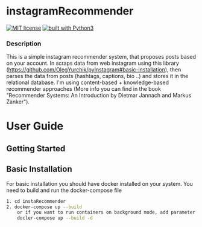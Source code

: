 # instagramRecommender
[![MIT license](https://img.shields.io/badge/license-MIT-blue.svg)](https://github.com/yarchiT/instaRecommender)
[![built with Python3](https://img.shields.io/badge/built%20with-Python3-red.svg)](
https://www.python.org/)

### Description
This is a simple instagram recommender system, that proposes posts based on your account. In scraps data from web instagram using this library (https://github.com/OlegYurchik/pyInstagram#basic-installation), then parses the data from posts (hashtags, captions, bio ..) and stores it in the relational database.
I'm using content-based + knowledge-based recommender approaches (More info you can find in the book "Recommender Systems: An Introduction by Dietmar Jannach and Markus Zanker").  

User Guide
=================


## Getting Started

## Basic Installation

For basic installation you should have docker installed on your system.
You need to build and run the docker-compose file

```bash
1. cd instaRecommender
2. docker-compose up --build
    or if you want to run containers on background mode, add parameter -d
    docler-compose up --build -d
``` 


